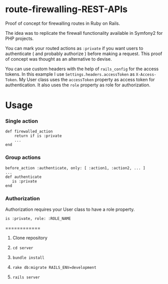 route-firewalling-REST-APIs
============

Proof of concept for firewalling routes in Ruby on Rails.

The idea was to replicate the firewall functionality available in Symfony2 for PHP projects.

You can mark your routed actions as `:private` if you want users to authenticate ( and probably authorize ) before making a request. 
This proof of concept was thought as an alternative to devise.

You can use custom headers with the help of `rails_config` for the access tokens. 
In this example I use `Settings.headers.accessToken` as `X-Access-Token`. 
My User class uses the `accessToken` property as access token for authentication.
It also uses the `role` property as role for authorization.

# Usage

### Single action
```
def firewalled_action
    return if is :private
    ...
end
```
 
### Group actions 
```
before_action :authenticate, only: [ :action1, :action2, ... ]
...
def authenticate
   is :private
end
```
 
### Authorization
 
Authorization requires your User class to have a role property.
 
```
is :private, role: :ROLE_NAME
```

============

1. Clone repository

2. `cd server`

3. `bundle install`

4. `rake db:migrate RAILS_ENV=development`

5. `rails server`